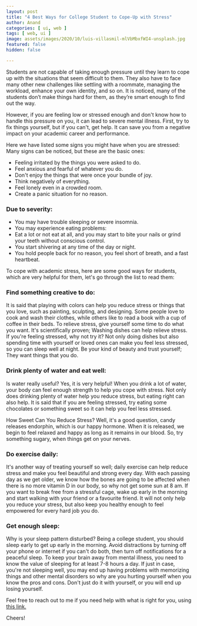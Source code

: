 ```yaml
---
layout: post
title: "4 Best Ways for College Student to Cope-Up with Stress"
author: Anand
categories: [ ui, web ]
tags: [ web, ui ]
image: assets/images/2020/10/luis-villasmil-mlVbMbxfWI4-unsplash.jpg
featured: false
hidden: false

---
```




Students are not capable of taking enough pressure until they learn to cope up with the situations that seem difficult to them. They also have to face many other new challenges like settling with a roommate, managing the workload, enhance your own identity, and so on. It is noticed, many of the students don’t make things hard for them, as they’re smart enough to find out the way. 

However, if you are feeling low or stressed enough and don't know how to handle this pressure on you, it can lead to severe mental illness.  First, try to fix things yourself, but if you can't, get help.  It can save you from a negative impact on your academic career and performance.

Here we have listed some signs you might have when you are stressed: Many signs can be noticed, but these are the basic ones:

- Feeling irritated by the things you were asked to do.
- Feel anxious and fearful of whatever you do.  
- Don't enjoy the things that were once your bundle of joy.  
- Think negatively of everything.  
- Feel lonely even in a crowded room.  
- Create a panic situation for no reason. 

### Due to severity:

- You may have trouble sleeping or severe insomnia.  
- You may experience eating problems: 
- Eat a lot or not eat at all, and you may start to bite your nails or grind your teeth without conscious control.  
- You start shivering at any time of the day or night.  
- You hold people back for no reason, you feel short of breath, and a fast heartbeat. 

To cope with academic stress, here are some good ways for students, which are very helpful for them, let's go through the list to read them: 
 
### Find something creative to do:

It is said that playing with colors can help you reduce stress or things that you love, such as painting, sculpting, and designing.  Some people love to cook and wash their clothes, while others like to read a book with a cup of coffee in their beds.  To relieve stress, give yourself some time to do what you want.  It's scientifically proven;  Washing dishes can help relieve stress.  If you're feeling stressed, why not try it?  Not only doing dishes but also spending time with yourself or loved ones can make you feel less stressed, so you can sleep well at night.  Be your kind of beauty and trust yourself;  They want things that you do.

### Drink plenty of water and eat well:

Is water really useful?  Yes, it is very helpful!  When you drink a lot of water, your body can feel enough strength to help you cope with stress.  Not only does drinking plenty of water help you reduce stress, but eating right can also help.  It is said that if you are feeling stressed, try eating some chocolates or something sweet so it can help you feel less stressed.  

How Sweet Can You Reduce Stress?  Well, it's a good question, candy releases endorphin, which is our happy hormone.  When it is released, we begin to feel relaxed and happy as long as it remains in our blood.  So, try something sugary, when things get on your nerves.

### Do exercise daily:

It's another way of treating yourself so well;  daily exercise can help reduce stress and make you feel beautiful and strong every day.  With each passing day as we get older, we know how the bones are going to be affected when there is no more vitamin D in our body, so why not get some sun at 8 am.  If you want to break free from a stressful cage, wake up early in the morning and start walking with your friend or a favourite friend.  It will not only help you reduce your stress, but also keep you healthy enough to feel empowered for every hard job you do.

### Get enough sleep:

Why is your sleep pattern disturbed?  Being a college student, you should sleep early to get up early in the morning.  Avoid distractions by turning off your phone or internet if you can't do both, then turn off notifications for a peaceful sleep.  To keep your brain away from mental illness, you need to know the value of sleeping for at least 7-8 hours a day.  If just in case, you're not sleeping well, you may end up having problems with memorizing things and other mental disorders so why are you hurting yourself when you know the pros and cons.  Don't just do it with yourself, or you will end up losing yourself.
 
 



Feel free to reach out to me if you need help with what is right for you, using <a href="https://www.calendly.com/ahyconsulting/book" target="\_blank">this link.</a>

Cheers!





